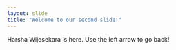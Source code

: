 ```yaml
---
layout: slide
title: "Welcome to our second slide!"
---
```

Harsha Wijesekara is here.
Use the left arrow to go back!
